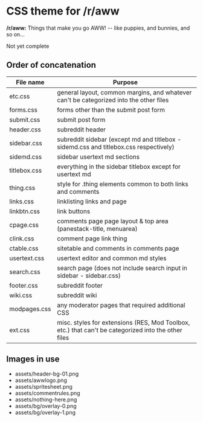 # CSS theme for /r/aww

**/r/aww:** Things that make you go AWW! -- like puppies, and bunnies, and so on...

Not yet complete
            
## Order of concatenation
             
| File name     | Purpose                                                                                               |
| ------------- | ----------------------------------------------------------------------------------------------------- |
| etc.css       | general layout, common margins, and whatever can't be categorized into the other files                |
| forms.css     | forms other than the submit post form                                                                 |
| submit.css    | submit post form                                                                                      |
| header.css    | subreddit header                                                                                      |
| sidebar.css   | subreddit sidebar (except md and titlebox - sidemd.css and titlebox.css respectively)                 |
| sidemd.css    | sidebar usertext md sections                                                                          |
| titlebox.css  | everything in the sidebar titlebox except for usertext md                                             |
| thing.css     | style for .thing elements common to both links and comments                                           |
| links.css     | linklisting links and page                                                                            |
| linkbtn.css   | link buttons                                                                                          |
| cpage.css     | comments page page layout & top area (panestack-title, menuarea)                                      |
| clink.css     | comment page link thing                                                                               |
| ctable.css    | sitetable and comments in comments page                                                               |
| usertext.css  | usertext editor and common md styles                                                                  |
| search.css    | search page (does not include search input in sidebar - sidebar.css)                                  |
| footer.css    | subreddit footer                                                                                      |
| wiki.css      | subreddit wiki                                                                                        |
| modpages.css  | any moderator pages that required additional CSS                                                      |
| ext.css       | misc. styles for extensions (RES, Mod Toolbox, etc.) that can't be categorized into the other files   |

## Images in use

  - assets/header-bg-01.png
  - assets/awwlogo.png
  - assets/spritesheet.png
  - assets/commentrules.png
  - assets/nothing-here.png
  - assets/bg/overlay-0.png
  - assets/bg/overlay-1.png